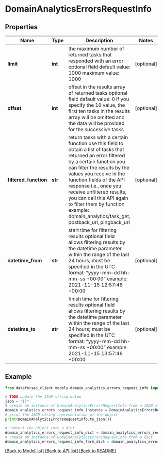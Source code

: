 # DomainAnalyticsErrorsRequestInfo


## Properties

Name | Type | Description | Notes
------------ | ------------- | ------------- | -------------
**limit** | **int** | the maximum number of returned tasks that responded with an error optional field default value: 1000 maximum value: 1000 | [optional] 
**offset** | **int** | offset in the results array of returned tasks optional field default value: 0 if you specify the 10 value, the first ten tasks in the results array will be omitted and the data will be provided for the successive tasks | [optional] 
**filtered_function** | **str** | return tasks with a certain function use this field to obtain a list of tasks that returned an error filtered by a certain function you can filter the results by the values you receive in the function fields of the API response i.e., once you receive unfiltered results, you can call this API again to filter them by function example: domain_analytics/task_get, postback_url, pingback_url | [optional] 
**datetime_from** | **str** | start time for filtering results optional field allows filtering results by the datetime parameter within the range of the last 24 hours; must be specified in the UTC format: “yyyy-mm-dd hh-mm-ss +00:00” example: 2021-11-15 12:57:46 +00:00 | [optional] 
**datetime_to** | **str** | finish time for filtering results optional field allows filtering results by the datetime parameter within the range of the last 24 hours; must be specified in the UTC format: “yyyy-mm-dd hh-mm-ss +00:00” example: 2021-11-15 13:57:46 +00:00 | [optional] 

## Example

```python
from dataforseo_client.models.domain_analytics_errors_request_info import DomainAnalyticsErrorsRequestInfo

# TODO update the JSON string below
json = "{}"
# create an instance of DomainAnalyticsErrorsRequestInfo from a JSON string
domain_analytics_errors_request_info_instance = DomainAnalyticsErrorsRequestInfo.from_json(json)
# print the JSON string representation of the object
print(DomainAnalyticsErrorsRequestInfo.to_json())

# convert the object into a dict
domain_analytics_errors_request_info_dict = domain_analytics_errors_request_info_instance.to_dict()
# create an instance of DomainAnalyticsErrorsRequestInfo from a dict
domain_analytics_errors_request_info_form_dict = domain_analytics_errors_request_info.from_dict(domain_analytics_errors_request_info_dict)
```
[[Back to Model list]](../README.md#documentation-for-models) [[Back to API list]](../README.md#documentation-for-api-endpoints) [[Back to README]](../README.md)


